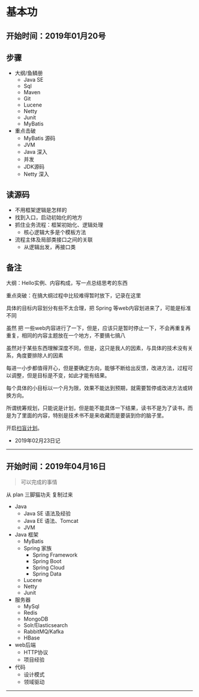 #   基本功

##  开始时间：2019年01月20号


##  步骤
-   大纲/鱼鳞册
    -   Java SE
    -   Sql
    -   Maven
    -   Git
    -   Lucene
    -   Netty
    -   Junit
    -   MyBatis
-   重点击破
    -   MyBatis 源码
    -   JVM
    -   Java 深入
    -   并发
    -   JDK源码
    -   Netty 深入

##  读源码
-   不用框架逻辑是怎样的
-   找到入口，启动初始化的地方
-   抓住业务流程：框架初始化、逻辑处理
    -   核心逻辑大多是个模板方法
-   流程主体及局部类接口之间的关联
    -   从逻辑出发，再接口类


##  备注

大纲：Hello实例、内容构成，写一点总结思考的东西

重点突破：在搞大纲过程中比较难得暂时放下，记录在这里

具体的目标内容划分有些不太合理，把 Spring 等web内容划进来了，可能是标准不同

虽然 把 一些web内容进行了一下，但是，应该只是暂时停止一下，不会再重复再重复，相同的内容主题放在一个地方，不要搞七搞八

虽然对于某些东西理解深度不同，但是，这只是我人的因素，与具体的技术没有关系，角度要排除人的因素

每进一小步都值得开心，但是要确定方向，能够不断给出反馈，改进方法，过程可以调整，但是目标是不变，如此才能有结果。

每个具体的小目标以一个月为限，效果不能达到预期，就需要暂停或改进方法或转换方向。

所谓统筹规划，只能说是计划，但是能不能具体一下结果，读书不是为了读书，而是为了里面的内容，特别是技术书不是来收藏而是要装到你的脑子里。

开启[扫盲计划](log04.md)。

-   2019年02月23日记

-----

##  开始时间：2019年04月16日

>   可以完成的事情

从 plan 三脚猫功夫 复制过来

-   Java
    -   Java SE 语法及经验
    -   Java EE 语法、Tomcat
    -   JVM
-   Java 框架
    -   MyBatis
    -   Spring 家族
        -   Spring Framework
        -   Spring Boot
        -   Spring Cloud
        -   Spring Data
    -   Lucene
    -   Netty
    -   Junit
-   服务器
    -   MySql
    -   Redis
    -   MongoDB
    -   Solr/Elasticsearch
    -   RabbitMQ/Kafka
    -   HBase
-   web后端
    -   HTTP协议
    -   项目经验
-   代码
    -   设计模式
    -   领域驱动

----

